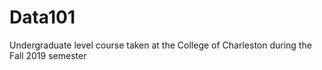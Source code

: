 # Data101
Undergraduate level course taken at the College of Charleston during the Fall 2019 semester
